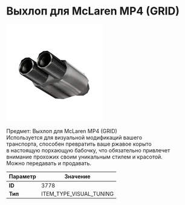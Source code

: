 # Выхлоп для McLaren MP4 (GRID)

![Item Image](../img/3778.webp?raw=true)

Предмет: Выхлоп для McLaren MP4 (GRID)<br>Используется для визуальной модификаций вашего<br>транспорта, способен превратить ваше ржавое корыто<br>в настоящую порхающую бабочку, что обязательно привлечет<br>внимание прохожих своим уникальным стилем и красотой.<br>Можно передавать и продавать.


| Параметр | Значение |
|----------|----------|
| **ID** | 3778 |
| **Тип** | ITEM_TYPE_VISUAL_TUNING |

